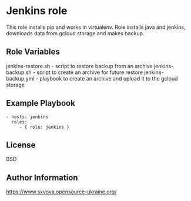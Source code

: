 Jenkins role
=========

This role installs pip and works in virtualenv. Role installs java and jenkins, downloads data from gcloud storage and makes backup.

Role Variables
--------------

jenkins-restore.sh - script to restore backup from an archive
jenkins-backup.sh - script to create an archive for future restore
jenkins-backup.yml - playbook to create an archive and upload it to the gcloud storage 

Example Playbook
----------------

    - hosts: jenkins
      roles:
         - { role: jenkins }

License
-------

BSD

Author Information
------------------

https://www.sxvova.opensource-ukraine.org/
